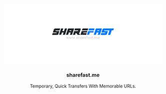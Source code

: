 <p align="center">
  <a href="https://github.com/hiekki4/sharefast">
   <img src="/public/background.png" alt="Logo">
  </a>

  <h3 align="center">sharefast.me</h3>

  <p align="center">
    Temporary, Quick Transfers With Memorable URLs.
  </p>
</p>